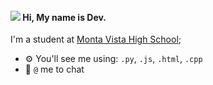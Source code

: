 #### ![](https://user-images.githubusercontent.com/1303154/88677602-1635ba80-d120-11ea-84d8-d263ba5fc3c0.gif) Hi, My name is Dev.

I'm a student at [Monta Vista High School](https://mvhs.fuhsd.org/about-us);<br>

- ⚙️ You'll see me using: `.py`, `.js`, `.html`, `.cpp`
- 💬 `@` me to chat
